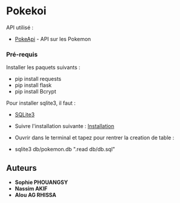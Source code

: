 # Pokekoi

API utilisé : 
* [PokeApi](https://pokeapi.co/) - API sur les Pokemon

### Pré-requis

Installer les paquets suivants :

- pip install requests
- pip install flask
- pip install Bcrypt


Pour installer sqlite3, il faut : 
* [SQLite3](https://www.sqlite.org/download.html)

* Suivre l'installation suivante : 
 [Installation](https://www.tutorialspoint.com/sqlite/sqlite_installation.htm)

* Ouvrir dans le terminal et tapez pour rentrer la creation de table : 
- sqlite3 db/pokemon.db ".read db/db.sql"

## Auteurs
* **Sophie PHOUANGSY** 
* **Nassim AKIF**
* **Alou AG RHISSA**


